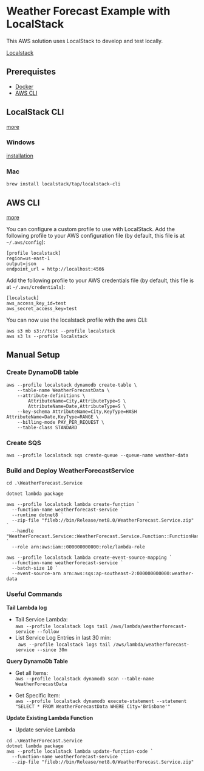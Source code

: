 # Weather Forecast Example with LocalStack

This AWS solution uses LocalStack to develop and test locally.

[Localstack](https://docs.localstack.cloud/overview/)

## Prerequistes

- [Docker](https://docs.docker.com/get-started/introduction/get-docker-desktop/)
- [AWS CLI](https://docs.aws.amazon.com/cli/latest/userguide/getting-started-install.html)

## LocalStack CLI

[more](https://docs.localstack.cloud/getting-started/installation/)

### Windows

[installation](https://github.com/localstack/localstack-cli/releases/download/v4.1.0/localstack-cli-4.1.0-windows-amd64-onefile.zip)

### Mac

`brew install localstack/tap/localstack-cli`

## AWS CLI

[more](https://docs.localstack.cloud/user-guide/integrations/aws-cli/)

You can configure a custom profile to use with LocalStack. Add the following profile to your AWS configuration file (by default, this file is at `~/.aws/config`):

```
[profile localstack]
region=us-east-1
output=json
endpoint_url = http://localhost:4566
```

Add the following profile to your AWS credentials file (by default, this file is at `~/.aws/credentials`):

```shell
[localstack]
aws_access_key_id=test
aws_secret_access_key=test
```

You can now use the localstack profile with the aws CLI:

```shell
aws s3 mb s3://test --profile localstack
aws s3 ls --profile localstack
```

## Manual Setup

### Create DynamoDB table

```shell
aws --profile localstack dynamodb create-table \
    --table-name WeatherForecastData \
    --attribute-definitions \
        AttributeName=City,AttributeType=S \
        AttributeName=Date,AttributeType=S \
    --key-schema AttributeName=City,KeyType=HASH AttributeName=Date,KeyType=RANGE \
    --billing-mode PAY_PER_REQUEST \
    --table-class STANDARD
```

### Create SQS

```shell
aws --profile localstack sqs create-queue --queue-name weather-data
```

### Build and Deploy WeatherForecastService

```shell
cd .\WeatherForecast.Service

dotnet lambda package

aws --profile localstack lambda create-function `
  --function-name weatherforecast-service `
  --runtime dotnet8 `
  --zip-file "fileb://bin/Release/net8.0/WeatherForecast.Service.zip" `
  --handle "WeatherForecast.Service::WeatherForecast.Service.Function::FunctionHandler" `
  --role arn:aws:iam::000000000000:role/lambda-role

aws --profile localstack lambda create-event-source-mapping `
  --function-name weatherforecast-service `
  --batch-size 10 `
  --event-source-arn arn:aws:sqs:ap-southeast-2:000000000000:weather-data
```

### Useful Commands

**Tail Lambda log**

- Tail Service Lambda:  
  `aws --profile localstack logs tail /aws/lambda/weatherforecast-service --follow`
- List Service Log Entries in last 30 min:  
  ` aws --profile localstack logs tail /aws/lambda/weatherforecast-service --since 30m`

**Query DynamoDb Table**

- Get all Items:  
  `aws --profile localstack dynamodb scan --table-name WeatherForecastData`

- Get Specific Item:  
  `aws --profile localstack dynamodb execute-statement --statement "SELECT * FROM WeatherForecastData WHERE City='Brisbane'"`

**Update Existing Lambda Function**

- Update service Lambda

```shell
cd .\WeatherForecast.Service
dotnet lambda package
aws --profile localstack lambda update-function-code `
  --function-name weatherforecast-service `
  --zip-file "fileb://bin/Release/net8.0/WeatherForecast.Service.zip"
```
